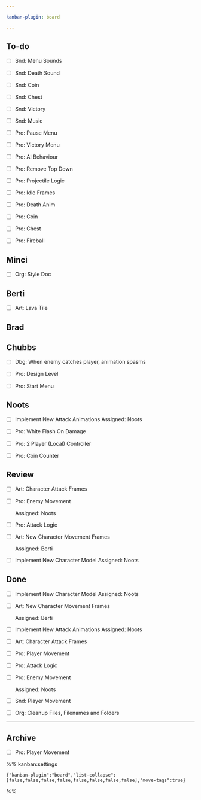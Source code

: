 ```yaml
---

kanban-plugin: board

---
```


## To-do

- [ ] Snd: Menu Sounds
- [ ] Snd: Death Sound
- [ ] Snd: Coin
- [ ] Snd: Chest
- [ ] Snd: Victory
- [ ] Snd: Music
- [ ] Pro: Pause Menu
- [ ] Pro: Victory Menu
- [ ] Pro: AI Behaviour
- [ ] Pro: Remove Top Down
- [ ] Pro: Projectile Logic
- [ ] Pro: Idle Frames
- [ ] Pro: Death Anim
- [ ] Pro: Coin
- [ ] Pro: Chest
- [ ] Pro: Fireball


## Minci

- [ ] Org: Style Doc


## Berti

- [ ] Art: Lava Tile


## Brad



## Chubbs

- [ ] Dbg: When enemy catches player, animation spasms
- [ ] Pro: Design Level
- [ ] Pro:  Start Menu


## Noots

- [ ] Implement New Attack Animations
	Assigned: Noots
- [ ] Pro: White Flash On Damage
- [ ] Pro: 2 Player (Local) Controller
- [ ] Pro: Coin Counter


## Review

- [ ] Art: Character Attack Frames
- [ ] Pro: Enemy Movement
	
	Assigned: Noots
- [ ] Pro: Attack Logic
- [ ] Art: New Character Movement Frames
	
	Assigned: Berti
- [ ] Implement New Character Model
	Assigned: Noots


## Done

- [ ] Implement New Character Model
	Assigned: Noots
- [ ] Art: New Character Movement Frames
	
	Assigned: Berti
- [ ] Implement New Attack Animations
	Assigned: Noots
- [ ] Art: Character Attack Frames
- [ ] Pro: Player Movement
- [ ] Pro: Attack Logic
- [ ] Pro: Enemy Movement
	
	Assigned: Noots
- [ ] Snd: Player Movement
- [ ] Org: Cleanup Files, Filenames and Folders


***

## Archive

- [ ] Pro: Player Movement

%% kanban:settings
```
{"kanban-plugin":"board","list-collapse":[false,false,false,false,false,false,false,false],"move-tags":true}
```
%%